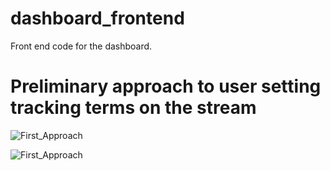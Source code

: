 # dashboard_frontend
Front end code for the dashboard.

# Preliminary approach to user setting tracking terms on the stream
![First_Approach](https://github.com/smacawi/dashboard_frontend/blob/master/docs/view_1.png "")

![First_Approach](https://github.com/smacawi/dashboard_frontend/blob/master/docs/preliminary_dash_stream.png "")


